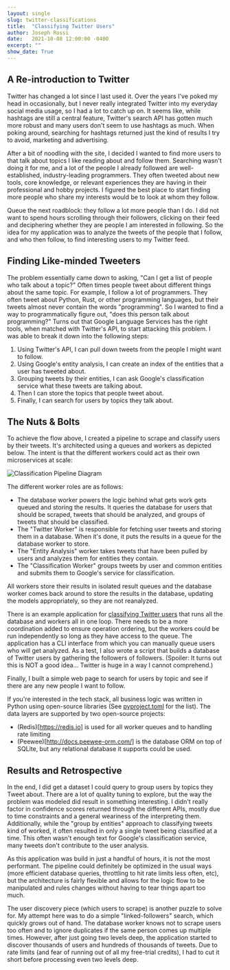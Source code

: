 ```yaml
---
layout: single
slug: twitter-classifications
title:  "Classifying Twitter Users"
author: Joseph Rossi
date:   2021-10-08 12:00:00 -0400
excerpt: ""
show_date: True
---
```


## A Re-introduction to Twitter

Twitter has changed a lot since I last used it. Over the years I've poked my head in occasionally, but I never really integrated Twitter into my everyday social media usage, so I had a lot to catch up on. It seems like, while hashtags are still a central feature, Twitter's search API has gotten much more robust and many users don't seem to use hashtags as much. When poking around, searching for hashtags returned just the kind of results I try to avoid, marketing and advertising.

After a bit of noodling with the site, I decided I wanted to find more users to that talk about topics I like reading about and follow them. Searching wasn't doing it for me, and a lot of the people I already followed are well-established, industry-leading programmers. They often tweeted about new tools, core knowledge, or relevant experiences they are having in their professional and hobby projects. I figured the best place to start finding more people who share my interests would be to look at whom they follow.

Queue the next roadblock: they follow a lot more people than I do. I did not want to spend hours scrolling through their followers, clicking on their feed and deciphering whether they are people I am interested in following. So the idea for my application was to analyze the tweets of the people that I follow, and who then follow, to find interesting users to my Twitter feed.

## Finding Like-minded Tweeters

The problem essentially came down to asking, "Can I get a list of people who talk about a topic?" Often times people tweet about different things about the same topic. For example, I follow a lot of programmers. They often tweet about Python, Rust, or other programming languages, but their tweets almost never contain the words "programming". So I wanted to find a way to programmatically figure out, "does this person talk about programming?" Turns out that Google Language Services has the right tools, when matched with Twitter's API, to start attacking this problem. I was able to break it down into the following steps:

1. Using Twitter's API, I can pull down tweets from the people I might want to follow.
2. Using Google's entity analysis, I can create an index of the entities that a user has tweeted about.
3. Grouping tweets by their entities, I can ask Google's classification service what these tweets are talking about.
4. Then I can store the topics that people tweet about.
5. Finally, I can search for users by topics they talk about.

## The Nuts & Bolts

To achieve the flow above, I created a pipeline to scrape and classify users by their tweets. It's architected using a queues and workers as depicted below. The intent is that the different workers could act as their own microservices at scale:

![Classification Pipeline Diagram]({{site.baseurl}}/assets/images/Project2_ClassificationPipeline.png)

The different worker roles are as follows:

* The database worker powers the logic behind what gets work gets queued and storing the results. It queries the database for users that should be scraped, tweets that should be analyzed, and groups of tweets that should be classified.
* The "Twitter Worker" is responsible for fetching user tweets and storing them in a database. When it's done, it puts the results in a queue for the database worker to store.
* The "Entity Analysis" worker takes tweets that have been pulled by users and analyzes them for entities they contain.
* The "Classification Worker" groups tweets by user and common entities and submits them to Google's service for classification.

All workers store their results in isolated result queues and the database worker comes back around to store the results in the database, updating the models appropriately, so they are not reanalyzed.

There is an example application for [classifying Twitter users](https://github.com/musicist288/EC601-IoT-Security/blob/dev/_code/Project-2/applications/classify_user_tweets.py) that runs all the database and workers all in one loop. There needs to be a more coordination added to ensure operation ordering, but the workers could be run independently so long as they have access to the queue. The application has a CLI interface from which you can manually queue users who will get analyzed. As a test, I also wrote a script that builds a database of Twitter users by gathering the followers of followers. (Spoiler: It turns out this is NOT a good idea... Twitter is huge in a way I cannot comprehend.)

Finally, I built a simple web page to search for users by topic and see if there are any new people I want to follow.

If you're interested in the tech stack, all business logic was written in Python using open-source libraries (See [pyproject.toml](https://github.com/musicist288/EC601-IoT-Security/blob/dev/_code/Project-2/pyproject.toml) for the list). The data layers are supported by two open-source projects:

- (Redis)[https://redis.io] is used for all worker queues and to handling rate limiting
- (Peewee)[http://docs.peewee-orm.com/] is the database ORM on top of SQLite, but any relational database it supports could be used.

## Results and Retrospective

In the end, I did get a dataset I could query to group users by topics they Tweet about. There are a lot of quality tuning to explore, but the way the problem was modeled did result in something interesting. I didn't really factor in confidence scores returned through the different APIs, mostly due to time constraints and a general weariness of the interpreting them. Additionally, while the "group by entities" approach to classifying tweets kind of worked, it often resulted in only a single tweet being classified at a time. This often wasn't enough text for Google's classification service, many tweets don't contribute to the user analysis.

As this application was build in just a handful of hours, it is not the most performant. The pipeline could definitely be optimized in the usual ways (more efficient database queries, throttling to hit rate limits less often, etc), but the architecture is fairly flexible and allows for the logic flow to be manipulated and rules changes without having to tear things apart too much.

The user discovery piece (which users to scrape) is another puzzle to solve for. My attempt here was to do a simple "linked-followers" search, which quickly grows out of hand. The database worker knows not to scrape users too often and to ignore duplicates if the same person comes up multiple times. However, after just going two levels deep, the application started to discover thousands of users and hundreds of thousands of tweets. Due to rate limits (and fear of running out of all my free-trial credits), I had to cut it short before processing even two levels deep.
